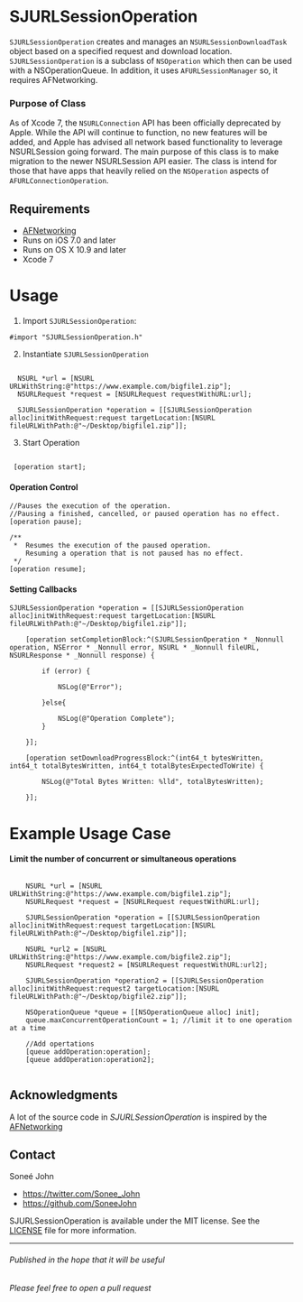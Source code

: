 # SJURLSessionOperation

`SJURLSessionOperation` creates and manages an `NSURLSessionDownloadTask` object based on a specified request and download location. `SJURLSessionOperation` is a subclass of `NSOperation` which then can be used with a NSOperationQueue. In addition, it uses `AFURLSessionManager` so, it requires AFNetworking.

### Purpose of Class

As of Xcode 7, the `NSURLConnection` API has been officially deprecated by Apple. While the API will continue to function, no new features will be added, and Apple has advised all network based functionality to leverage NSURLSession going forward. The main purpose of this class is to make migration to the newer NSURLSession API easier. The class is intend for those that have apps that heavily relied on the `NSOperation` aspects of `AFURLConnectionOperation`.

## Requirements
- [AFNetworking](https://github.com/AFNetworking/AFNetworking)
- Runs on iOS 7.0 and later
- Runs on OS X 10.9 and later
- Xcode 7

# Usage

1. Import `SJURLSessionOperation`:

  ```objc
  #import "SJURLSessionOperation.h"
  ```
  
2. Instantiate `SJURLSessionOperation`

  ```objc
    
    NSURL *url = [NSURL URLWithString:@"https://www.example.com/bigfile1.zip"];
    NSURLRequest *request = [NSURLRequest requestWithURL:url];
    
    SJURLSessionOperation *operation = [[SJURLSessionOperation alloc]initWithRequest:request targetLocation:[NSURL fileURLWithPath:@"~/Desktop/bigfile1.zip"]];
  
  ```
3. Start Operation
  ```objc
   
   [operation start];
  
  ```
#### Operation Control
```objc
//Pauses the execution of the operation.
//Pausing a finished, cancelled, or paused operation has no effect.
[operation pause];
```
```objc
/**
 *  Resumes the execution of the paused operation.
    Resuming a operation that is not paused has no effect.
 */
[operation resume];
```
#### Setting Callbacks

```objc
SJURLSessionOperation *operation = [[SJURLSessionOperation alloc]initWithRequest:request targetLocation:[NSURL fileURLWithPath:@"~/Desktop/bigfile1.zip"]];
    
    [operation setCompletionBlock:^(SJURLSessionOperation * _Nonnull operation, NSError * _Nonnull error, NSURL * _Nonnull fileURL, NSURLResponse * _Nonnull response) {
        
        if (error) {
            
            NSLog(@"Error");
        
        }else{
            
            NSLog(@"Operation Complete");
        }
        
    }];
    
    [operation setDownloadProgressBlock:^(int64_t bytesWritten, int64_t totalBytesWritten, int64_t totalBytesExpectedToWrite) {
        
        NSLog(@"Total Bytes Written: %lld", totalBytesWritten);
        
    }];
 ```
# Example Usage Case
#### Limit the number of concurrent or simultaneous operations

```objc

    NSURL *url = [NSURL URLWithString:@"https://www.example.com/bigfile1.zip"];
    NSURLRequest *request = [NSURLRequest requestWithURL:url];
    
    SJURLSessionOperation *operation = [[SJURLSessionOperation alloc]initWithRequest:request targetLocation:[NSURL fileURLWithPath:@"~/Desktop/bigfile1.zip"]];
    
    NSURL *url2 = [NSURL URLWithString:@"https://www.example.com/bigfile2.zip"];
    NSURLRequest *request2 = [NSURLRequest requestWithURL:url2];
    
    SJURLSessionOperation *operation2 = [[SJURLSessionOperation alloc]initWithRequest:request2 targetLocation:[NSURL fileURLWithPath:@"~/Desktop/bigfile2.zip"]];

    NSOperationQueue *queue = [[NSOperationQueue alloc] init];
    queue.maxConcurrentOperationCount = 1; //limit it to one operation at a time
    
    //Add opertations
    [queue addOperation:operation];
    [queue addOperation:operation2];
    
```

## Acknowledgments

A lot of the source code in *SJURLSessionOperation* is inspired by the [AFNetworking ](https://github.com/AFNetworking/AFNetworking)

## Contact

Soneé John

- https://twitter.com/Sonee_John
- https://github.com/SoneeJohn

SJURLSessionOperation is available under the MIT license. See the [LICENSE](LICENSE) file for more information.

--------
###### Published in the hope that it will be useful
###### Please feel free to open a pull request
